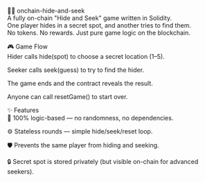 🕵️‍♀️ onchain-hide-and-seek         
A fully on-chain "Hide and Seek" game written in Solidity.        
One player hides in a secret spot, and another tries to find them.      
No tokens. No rewards. Just pure game logic on the blockchain.          
         
🎮 Game Flow       
Hider calls hide(spot) to choose a secret location (1–5).     
          
Seeker calls seek(guess) to try to find the hider.   
      
The game ends and the contract reveals the result.      
       
Anyone can call resetGame() to start over.    
         
✨ Features   
🧠 100% logic-based — no randomness, no dependencies.   
     
⚙️ Stateless rounds — simple hide/seek/reset loop.  
    
🛡️ Prevents the same player from hiding and seeking.   
       
🔒 Secret spot is stored privately (but visible on-chain for advanced seekers).  
 
